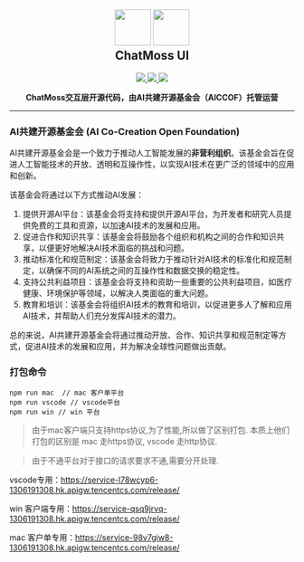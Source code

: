 <h2 align="center">
	<img src="https://luomacode-1253302184.cos.ap-beijing.myqcloud.com/logo.png" height="64">
	<img src="https://luomacode-1253302184.cos.ap-beijing.myqcloud.com/aiccof.png" height="64">
	<br>ChatMoss UI
</h2>
<p align="center">
    <a href="https://marketplace.visualstudio.com/items?itemName=zhukunpeng.chat-moss" alt="Marketplace version">
        <img src="https://img.shields.io/visual-studio-marketplace/v/zhukunpeng.chat-moss?color=orange&label=VS%20Code%20Marketplace" />
    </a>
    <a href="https://marketplace.visualstudio.com/items?itemName=zhukunpeng.chat-moss" alt="Marketplace download count">
        <img src="https://img.shields.io/visual-studio-marketplace/stars/zhukunpeng.chat-moss" />
    </a>
    <a href="https://marketplace.visualstudio.com/items?itemName=zhukunpeng.chat-moss" alt="Marketplace download count">
        <img src="https://img.shields.io/visual-studio-marketplace/d/zhukunpeng.chat-moss?color=blueviolet&label=Downloads" />
    </a>
</p>
<p align="center"><strong>ChatMoss交互层开源代码，由AI共建开源基金会（AICCOF）托管运营</strong></p>

---
### AI共建开源基金会 (AI Co-Creation Open Foundation)

AI共建开源基金会是一个致力于推动人工智能发展的**非营利组织**。该基金会旨在促进人工智能技术的开放、透明和互操作性，以实现AI技术在更广泛的领域中的应用和创新。

该基金会将通过以下方式推动AI发展：

1. 提供开源AI平台：该基金会将支持和提供开源AI平台，为开发者和研究人员提供免费的工具和资源，以加速AI技术的发展和应用。
2. 促进合作和知识共享：该基金会将鼓励各个组织和机构之间的合作和知识共享，以便更好地解决AI技术面临的挑战和问题。
3. 推动标准化和规范制定：该基金会将致力于推动针对AI技术的标准化和规范制定，以确保不同的AI系统之间的互操作性和数据交换的稳定性。
4. 支持公共利益项目：该基金会将支持和资助一些重要的公共利益项目，如医疗健康、环境保护等领域，以解决人类面临的重大问题。
5. 教育和培训：该基金会将组织AI技术的教育和培训，以促进更多人了解和应用AI技术，并帮助人们充分发挥AI技术的潜力。

总的来说，AI共建开源基金会将通过推动开放、合作、知识共享和规范制定等方式，促进AI技术的发展和应用，并为解决全球性问题做出贡献。


### 打包命令
```
npm run mac  // mac 客户单平台
npm run vscode // vscode平台
npm run win // win 平台
```
> 由于mac客户端只支持https协议,为了性能,所以做了区别打包. 本质上他们打包的区别是 mac 走https协议, vscode 走http协议.

> 由于不通平台对于接口的请求要求不通,需要分开处理.
> 
vscode专用：https://service-l78wcyp6-1306191308.hk.apigw.tencentcs.com/release/

win 客户端专用：https://service-qsq9jrvq-1306191308.hk.apigw.tencentcs.com/release/

mac 客户单专用：https://service-98v7giw8-1306191308.hk.apigw.tencentcs.com/release/

